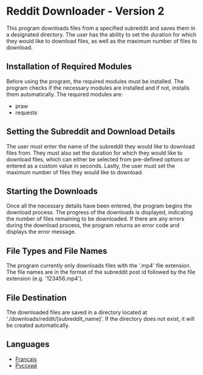 <h1>Reddit Downloader - Version 2</h1>
<p>This program downloads files from a specified subreddit and saves them in a designated directory. The user has the ability to set the duration for which they would like to download files, as well as the maximum number of files to download.</p>
<h2>Installation of Required Modules</h2>
<p>Before using the program, the required modules must be installed. The program checks if the necessary modules are installed and if not, installs them automatically. The required modules are:</p>
<ul>
    <li>praw</li>
    <li>requests</li>
</ul>
<h2>Setting the Subreddit and Download Details</h2>
<p>The user must enter the name of the subreddit they would like to download files from. They must also set the duration for which they would like to download files, which can either be selected from pre-defined options or entered as a custom value in seconds. Lastly, the user must set the maximum number of files they would like to download.</p>
<h2>Starting the Downloads</h2>
<p>Once all the necessary details have been entered, the program begins the download process. The progress of the downloads is displayed, indicating the number of files remaining to be downloaded. If there are any errors during the download process, the program returns an error code and displays the error message.</p>
<h2>File Types and File Names</h2>
<p>The program currently only downloads files with the '.mp4' file extension. The file names are in the format of the subreddit post id followed by the file extension (e.g. '123456.mp4').</p>
<h2>File Destination</h2>
<p>The downloaded files are saved in a directory located at './downloads/reddit/[subreddit_name]'. If the directory does not exist, it will be created automatically.</p>
    <h2>Languages</h2>
    <ul>
      <li><a href="https://github.com/MrFlappy0/Reddit-downloader/blob/2f834ca7246d20400327d04a0840bd988435ee64/Readme%20language/Readme.FR.md">Francais</a></li>
      <li><a href="https://github.com/MrFlappy0/Reddit-downloader/blob/2f834ca7246d20400327d04a0840bd988435ee64/Readme%20language/Readme.RU.md">Русский </a></li>
    </ul>
  </body>
</html>

